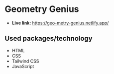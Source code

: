 ﻿# Geometry Genius
 * **Live link:** https://geo-metry-genius.netlify.app/
## Used packages/technology
* HTML
* CSS
* Tailwind CSS
* JavaScript
